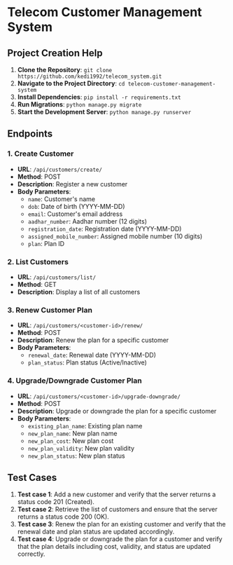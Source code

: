 # Telecom Customer Management System

## Project Creation Help
1. **Clone the Repository**: `git clone https://github.com/kedi1992/telecom_system.git`
2. **Navigate to the Project Directory**: `cd telecom-customer-management-system`
3. **Install Dependencies**: `pip install -r requirements.txt`
4. **Run Migrations**: `python manage.py migrate`
5. **Start the Development Server**: `python manage.py runserver`

## Endpoints
### 1. Create Customer
- **URL**: `/api/customers/create/`
- **Method**: POST
- **Description**: Register a new customer
- **Body Parameters**:
  - `name`: Customer's name
  - `dob`: Date of birth (YYYY-MM-DD)
  - `email`: Customer's email address
  - `aadhar_number`: Aadhar number (12 digits)
  - `registration_date`: Registration date (YYYY-MM-DD)
  - `assigned_mobile_number`: Assigned mobile number (10 digits)
  - `plan`: Plan ID

### 2. List Customers
- **URL**: `/api/customers/list/`
- **Method**: GET
- **Description**: Display a list of all customers

### 3. Renew Customer Plan
- **URL**: `/api/customers/<customer-id>/renew/`
- **Method**: POST
- **Description**: Renew the plan for a specific customer
- **Body Parameters**:
  - `renewal_date`: Renewal date (YYYY-MM-DD)
  - `plan_status`: Plan status (Active/Inactive)

### 4. Upgrade/Downgrade Customer Plan
- **URL**: `/api/customers/<customer-id>/upgrade-downgrade/`
- **Method**: POST
- **Description**: Upgrade or downgrade the plan for a specific customer
- **Body Parameters**:
  - `existing_plan_name`: Existing plan name
  - `new_plan_name`: New plan name
  - `new_plan_cost`: New plan cost
  - `new_plan_validity`: New plan validity
  - `new_plan_status`: New plan status

## Test Cases
1. **Test case 1**: Add a new customer and verify that the server returns a status code 201 (Created).
2. **Test case 2**: Retrieve the list of customers and ensure that the server returns a status code 200 (OK).
3. **Test case 3**: Renew the plan for an existing customer and verify that the renewal date and plan status are updated accordingly.
4. **Test case 4**: Upgrade or downgrade the plan for a customer and verify that the plan details including cost, validity, and status are updated correctly.

